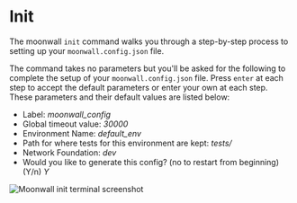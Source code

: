 # Init

The moonwall `init` command walks you through a step-by-step process to setting up your `moonwall.config.json` file. 

The command takes no parameters but you'll be asked for the following to complete the setup of your `moonwall.config.json` file. Press `enter` at each step to accept the default parameters or enter your own at each step. These parameters and their default values are listed below: 

- Label: *moonwall_config*
- Global timeout value: *30000*
- Environment Name: *default_env*
- Path for where tests for this environment are kept: *tests/*
- Network Foundation: *dev*
- Would you like to generate this config? (no to restart from beginning) (Y/n) *Y*


![Moonwall init terminal screenshot](/init.png)